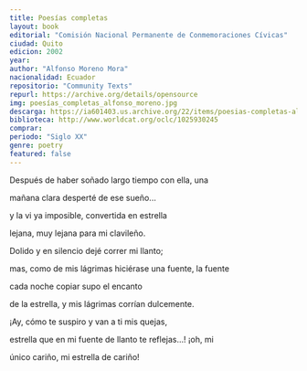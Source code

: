 ```yaml
---
title: Poesías completas 
layout: book
editorial: "Comisión Nacional Permanente de Conmemoraciones Cívicas"
ciudad: Quito
edicion: 2002
year: 
author: "Alfonso Moreno Mora"
nacionalidad: Ecuador
repositorio: "Community Texts"
repurl: https://archive.org/details/opensource
img: poesías_completas_alfonso_moreno.jpg
descarga: https://ia601403.us.archive.org/22/items/poesias-completas-alfonso-moreno-mora/Poes%C3%ADas%20Completas%20-%20Alfonso%20Moreno%20Mora.pdf
biblioteca: http://www.worldcat.org/oclc/1025930245
comprar: 
periodo: "Siglo XX"
genre: poetry
featured: false
---
```

 

Después de haber soñado largo tiempo con ella, una
 
mañana clara desperté de ese sueño...
 
y la vi ya imposible, convertida en estrella
 
lejana, muy lejana para mi clavileño.
 
Dolido y en silencio dejé correr mi llanto;
 
mas, como de mis lágrimas hiciérase una fuente, la fuente
 
cada noche copiar supo el encanto
 
de la estrella, y mis lágrimas corrían dulcemente.
 
¡Ay, cómo te suspiro y van a ti mis quejas,
 
estrella que en mi fuente de llanto te reflejas...! ¡oh, mi
 
único cariño, mi estrella de cariño!
